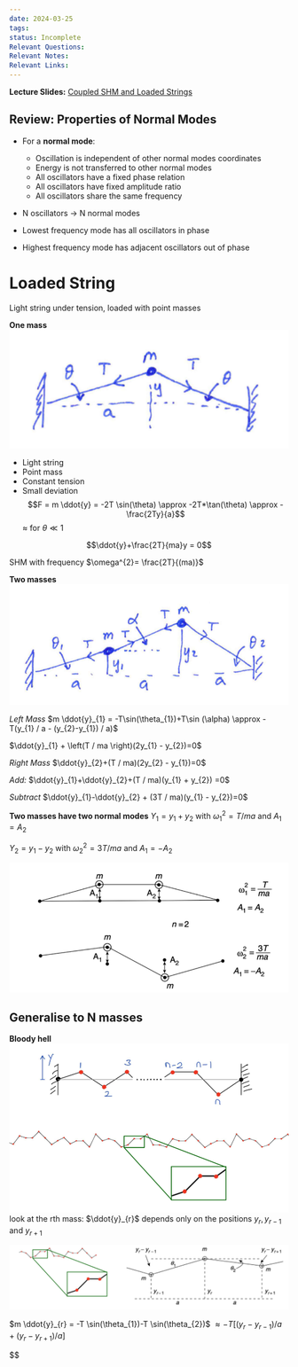 ```yaml
---
date: 2024-03-25
tags: 
status: Incomplete
Relevant Questions: 
Relevant Notes: 
Relevant Links:
---
```

**Lecture Slides:**
[Coupled SHM and Loaded Strings](Attachments/PHYS2010%20Week%205%20Coupled%20SHM%20and%20loaded%20strings.pdf)

## Review: Properties of Normal Modes

- For a **normal mode**:
	- Oscillation is independent of other normal modes coordinates
	- Energy is not transferred to other normal modes
	- All oscillators have a fixed phase relation
	- All oscillators have fixed amplitude ratio
	- All oscillators share the same frequency

- N oscillators $\rightarrow$ N normal modes
- Lowest frequency mode has all oscillators in phase
- Highest frequency mode has adjacent oscillators out of phase

# Loaded String
Light string under tension, loaded with point masses

**One mass**
![](Attachments/Pasted%20image%2020240325213244.png)
- Light string
- Point mass
- Constant tension
- Small deviation
$$F = m \ddot{y} = -2T \sin(\theta) \approx -2T*\tan(\theta) \approx -\frac{2Ty}{a}$$
$\approx$ for $\theta \ll 1$

$$\ddot{y}+\frac{2T}{ma}y = 0$$

SHM with frequency $\omega^{2}= \frac{2T}{(ma)}$

**Two masses**
![](Attachments/Pasted%20image%2020240325213656.png)

*Left Mass*
$m \ddot{y}_{1} = -T\sin(\theta_{1})+T\sin (\alpha) \approx -T(y_{1} / a - (y_{2}-y_{1}) / a)$

$\ddot{y}_{1} + \left(T / ma \right)(2y_{1} - y_{2})=0$

*Right Mass*
$\ddot{y}_{2}+(T / ma)(2y_{2} - y_{1})=0$


*Add:*
$\ddot{y}_{1}+\ddot{y}_{2}+(T / ma)(y_{1} + y_{2}) =0$

*Subtract*
$\ddot{y}_{1}-\ddot{y}_{2} + (3T / ma)(y_{1} - y_{2})=0$


**Two masses have two normal modes**
$Y_{1} = y_{1} + y_{2}$ with $\omega_{1}^{2} = T / ma$ and $A_{1} = A_{2}$

$Y_{2} = y_{1} - y_{2}$ with $\omega_{2}^{2} = 3T / ma$ and $A_{1} = -A_{2}$

![](Attachments/Pasted%20image%2020240325215922.png)


## Generalise to N masses
**Bloody hell**
![](Attachments/Pasted%20image%2020240325220033.png)
look at the rth mass: $\ddot{y}_{r}$ depends only on the positions $y_{r}, y_{r-1}$ and $y_{r+1}$

![](Attachments/Pasted%20image%2020240325220359.png)

$m \ddot{y}_{r} = -T \sin(\theta_{1})-T \sin(\theta_{2})$
$\approx -T[(y_{r} - y_{r-1}) / a + (y_{r}-y_{r+1}) / a]$

$$
